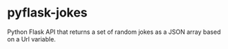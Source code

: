 # pyflask-jokes
Python Flask API that returns a set of random jokes as a JSON array based on a Url variable.
